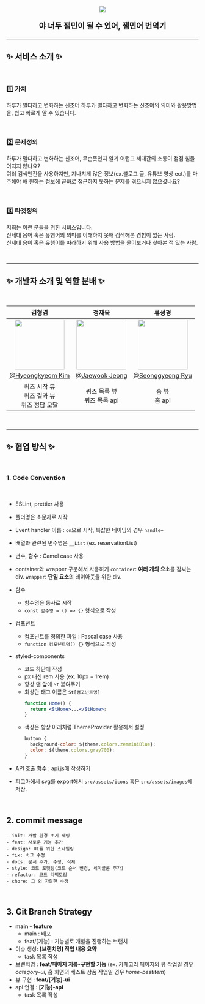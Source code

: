 <div align="center" >
<img src="https://user-images.githubusercontent.com/63237389/202855268-a872ee3c-10b2-4fda-95d5-754620a9b716.png">
<p style="font-size: 20px; font-weight: 700;" >야 너두 잼민이 될 수 있어,  잼민어 번역기 </p>
</div>

---

## <b>✨ 서비스 소개 ✨</b>

<br/>

### **1️⃣ 가치**

하루가 멀다하고 변화하는 신조어 하루가 멀다하고 변화하는 신조어의 의미와 활용방법을, 쉽고 빠르게 알 수 있습니다.

<br/>

### **2️⃣ 문제정의**

하루가 멀다하고 변화하는 신조어, 무슨뜻인지 알기 어렵고 세대간의 소통이 점점 힘들어지지 않나요?  
 여러 검색엔진을 사용하지만, 지나치게 많은 정보(ex.블로그 글, 유튜브 영상 ect.)를 마주해야 해 원하는 정보에 곧바로 접근하지 못하는 문제를 겪으시지 않으셨나요?

<br/>

### **3️⃣ 타겟정의**

저희는 이런 분들을 위한 서비스입니다.  
 신세대 용어 혹은 유행어의 의미를 이해하지 못해 검색해본 경험이 있는 사람.  
 신세대 용어 혹은 유행어를 따라하기 위해 사용 방법을 물어보거나 찾아본 적 있는 사람.

<br/>

<hr/>

## **✨ 개발자 소개 및 역할 분배 ✨**

<br/>

|                                           김형겸                                           |                                           정재욱                                           |                                                                   류성경                                                                    |
| :----------------------------------------------------------------------------------------: | :----------------------------------------------------------------------------------------: | :-----------------------------------------------------------------------------------------------------------------------------------------: |
| <img src="https://avatars.githubusercontent.com/u/97586683?v=4" width="130" height="130"/> | <img src="https://avatars.githubusercontent.com/u/69576360?v=4" width="130" height="130"/> | <img src="https://avatars.githubusercontent.com/u/63237389?s=400&u=28d88f3bd3e6e34c507088bb6bdd867d2acf67eb&v=4" width="130" height="130"/> |
|                      [@Hyeongkyeom Kim](https://github.com/Brokyeom)                       |                       [@Jaewook Jeong](https://github.com/woogisea)                        |                                             [@Seonggyeong Ryu](https://github.com/Seong-Gyeong)                                             |
|                      퀴즈 시작 뷰<br/>퀴즈 결과 뷰<br/>퀴즈 정답 모달                      |                               퀴즈 목록 뷰<br/>퀴즈 목록 api                               |                                                              홈 뷰<br/>홈 api                                                               |

<br/>

<hr/>

## **✨ 협업 방식 ✨**

<br/>

### 1. Code Convention

<br/>

- ESLint, prettier 사용
- 폴더명은 소문자로 시작
- Event handler 이름 : `on`으로 시작, 복잡한 네이밍의 경우 `handle~`
- 배열과 관련된 변수명은 `__List` (ex. reservationList)
- 변수, 함수 : Camel case 사용
- container와 wrapper 구분해서 사용하기
  `container`: <b>여러 개의 요소</b>를 감싸는 div.
  `wrapper`: <b>단일 요소</b>의 레이아웃을 위한 div.
- 함수
  - 함수명은 동사로 시작
  - `const 함수명 = () => {}` 형식으로 작성
- 컴포넌트
  - 컴포넌트를 정의한 파일 : Pascal case 사용
  - `function 컴포넌트명() {}` 형식으로 작성
- styled-components
  - 코드 하단에 작성
  - px 대신 rem 사용 (ex. 10px = 1rem)
  - 항상 맨 앞에 `St` 붙여주기
  - 최상단 태그 이름은 `St[컴포넌트명]`
    ```jsx
    function Home() {
      return <StHome>...</StHome>;
    }
    ```
  - 색상은 항상 아래처럼 ThemeProvider 활용해서 설정
    ```jsx
    button {
      background-color: ${theme.colors.zemminiBlue};
      color: ${theme.colors.gray700};
    }
    ```
- API 호출 함수 : api.js에 작성하기
- 피그마에서 svg를 export해서 `src/assets/icons` 혹은 `src/assets/images`에 저장.

  <br/>

## 2. commit message

```
- init: 개발 환경 초기 세팅
- feat: 새로운 기능 추가
- design: UI를 위한 스타일링
- fix: 버그 수정
- docs: 문서 추가, 수정, 삭제
- style: 코드 포맷팅(코드 순서 변경, 세미콜론 추가)
- refactor: 코드 리팩토링
- chore: 그 외 자잘한 수정
```

<br/>

## 3. Git Branch Strategy

- **main - feature**
  - main : 배포
  - feat/[기능] : 기능별로 개발을 진행하는 브랜치
- 이슈 생성: **[브랜치명] 작업 내용 요약**
  - task 목록 작성
- 브랜치명 : **feat/페이지 지름-구현할 기능** (ex. 카페고리 페이지의 뷰 작업일 경우 _category-ui_, 홈 화면의 베스트 상품 작업일 경우 _home-bestitem_)
- 뷰 구현 : **feat/[기능]-ui**
- api 연결 : **[기능]-api**
  - task 목록 작성

<br/>
